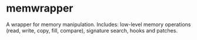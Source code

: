 # memwrapper
A wrapper for memory manipulation. Includes: low-level memory operations (read, write, copy, fill, compare), signature search, hooks and patches.
